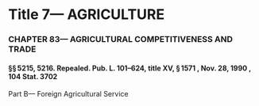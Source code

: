
# Title 7— AGRICULTURE
### CHAPTER 83— AGRICULTURAL COMPETITIVENESS AND TRADE
#### §§ 5215, 5216. Repealed. Pub. L. 101–624, title XV, § 1571 , Nov. 28, 1990 , 104 Stat. 3702

Part B— Foreign Agricultural Service
